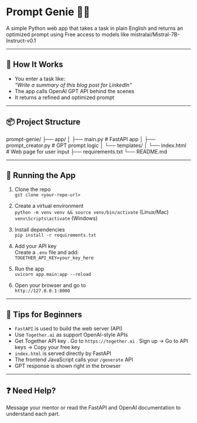 # Prompt Genie 🧞‍♂️

A simple Python web app that takes a task in plain English and returns an optimized prompt using Free access to models like mistralai/Mistral-7B-Instruct-v0.1

---

## 🔧 How It Works

- You enter a task like:  
  _"Write a summary of this blog post for LinkedIn"_
- The app calls OpenAI GPT API behind the scenes
- It returns a refined and optimized prompt

---

## 📦 Project Structure
prompt-genie/
├── app/
│ ├── main.py # FastAPI app
│ ├── prompt_creator.py # GPT prompt logic
│ └── templates/
│ └── index.html # Web page for user input
├── requirements.txt
└── README.md


---

## 🚀 Running the App

1. Clone the repo  
   `git clone <your-repo-url>`

2. Create a virtual environment  
   `python -m venv venv && source venv/bin/activate` (Linux/Mac)  
   `venv\Scripts\activate` (Windows)

3. Install dependencies  
   `pip install -r requirements.txt`

4. Add your API key  
   Create a `.env` file and add:  
   `TOGETHER_API_KEY=your_key_here`

5. Run the app  
   `uvicorn app.main:app --reload`

6. Open your browser and go to  
   `http://127.0.0.1:8000`

---

## 📘 Tips for Beginners

- `FastAPI` is used to build the web server (API)
- Use `Together.ai` as support OpenAI-style APIs
-  Get Together API key
   . Go to `https://together.ai`
   . Sign up → Go to API keys → Copy your free key
- `index.html` is served directly by FastAPI
- The frontend JavaScript calls your `/generate` API
- GPT response is shown right in the browser

---

## ❓ Need Help?
Message your mentor or read the FastAPI and OpenAI documentation to understand each part.